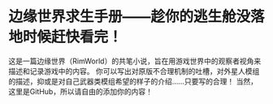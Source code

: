 # 边缘世界求生手册——趁你的逃生舱没落地时候赶快看完！
这是一篇边缘世界（RimWorld）的共笔小说，旨在用游戏世界中的观察者视角来描述和记录游戏中的内容。
你可以写出对原版不合理机制的吐槽，对外星人模组的描述，抑或是对自己武器类模组希望的样子的介绍……只要写的合理！
当然，这里是GitHub，所以请自由的添加你的内容！
